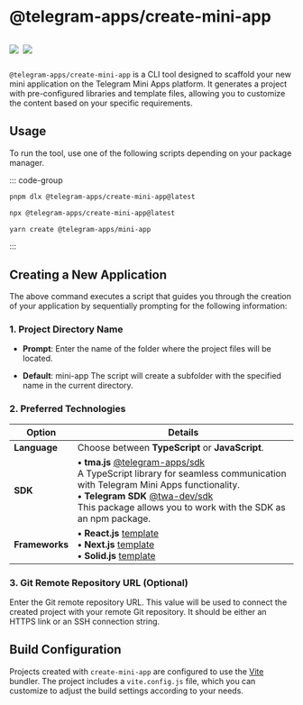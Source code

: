 # @telegram-apps/create-mini-app

<p style="display: inline-flex; gap: 8px">
  <a href="https://npmjs.com/package/@telegram-apps/create-mini-app">
    <img src="https://img.shields.io/npm/v/@telegram-apps/create-mini-app?logo=npm"/>
  </a>
  <a href="https://github.com/Telegram-Mini-Apps/telegram-apps/tree/master/packages/create-mini-app">
    <img src="https://img.shields.io/badge/source-black?logo=github"/>
  </a>
</p>

`@telegram-apps/create-mini-app` is a CLI tool designed to scaffold your new
mini application on the Telegram Mini Apps platform. It generates a project with pre-configured libraries and template files, 
allowing you to customize the content based on your specific requirements.

## Usage

To run the tool, use one of the following scripts depending on your package manager.

::: code-group
```bash [pnpm]
pnpm dlx @telegram-apps/create-mini-app@latest
```

```bash [npm]
npx @telegram-apps/create-mini-app@latest
```

```bash [yarn]
yarn create @telegram-apps/mini-app
```
:::

## Creating a New Application

The above command executes a script that guides you through the creation of
your application by sequentially prompting for the following information:

### 1. Project Directory Name

- 	**Prompt**: Enter the name of the folder where the project files will be located.

-	**Default**: mini-app
     The script will create a subfolder with the specified name in the current directory.

### 2.	Preferred Technologies

| Option         | Details                                                                                                                                                                                                                                                                                                                                 |
|----------------|-----------------------------------------------------------------------------------------------------------------------------------------------------------------------------------------------------------------------------------------------------------------------------------------------------------------------------------------|
| **Language**   | Choose between **TypeScript** or **JavaScript**.                                                                                                                                                                                                                                                                                        |
| **SDK**        | **• tma.js** [@telegram-apps/sdk](https://www.npmjs.com/package/@telegram-apps/sdk) <br/>A TypeScript library for seamless communication with Telegram Mini Apps functionality. <br/> **• Telegram SDK** [@twa-dev/sdk](https://www.npmjs.com/package/@twa-dev/sdk)<br/>This package allows you to work with the SDK as an npm package. |
| **Frameworks** | **• React.js** [template](https://github.com/Telegram-Mini-Apps/reactjs-template)<br/> **• Next.js** [template](https://github.com/Telegram-Mini-Apps/nextjs-template)<br/> **• Solid.js** [template](https://github.com/Telegram-Mini-Apps/solidjs-js-template)<br/>                                                                   |

### 3.	Git Remote Repository URL (Optional)

Enter the Git remote repository URL. This value will be used to connect the created project with your
remote Git repository. It should be either an HTTPS link or an SSH connection string.

## Build Configuration

Projects created with `create-mini-app` are configured to use the [Vite](https://vite.dev/) bundler. The project includes a `vite.config.js` file,
which you can customize to adjust the build settings according to your needs.
